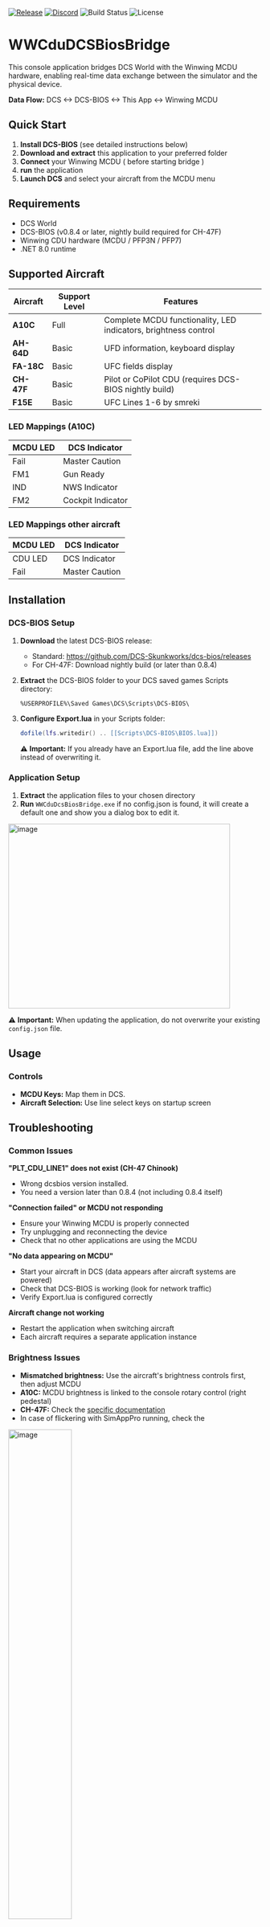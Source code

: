 
[![Release][release-shield]][release-url]
[![Discord][discord-shield]][discord-invite-url]
![Build Status][build-shield]
![License](https://img.shields.io/github/license/landre-cerp/WWCduDcsBiosBridge)

# WWCduDCSBiosBridge

This console application bridges DCS World with the Winwing MCDU hardware, enabling real-time data exchange between the simulator and the physical device.

**Data Flow:** DCS <-> DCS-BIOS <-> This App <-> Winwing MCDU

## Quick Start

1. **Install DCS-BIOS** (see detailed instructions below)
2. **Download and extract** this application to your preferred folder
5. **Connect** your Winwing MCDU ( before starting bridge )
6. **run** the application
7. **Launch DCS** and select your aircraft from the MCDU menu

## Requirements

- DCS World
- DCS-BIOS (v0.8.4 or later, nightly build required for CH-47F)
- Winwing CDU hardware (MCDU / PFP3N / PFP7)
- .NET 8.0 runtime

## Supported Aircraft

| Aircraft | Support Level | Features |
|----------|---------------|----------|
| **A10C** | Full | Complete MCDU functionality, LED indicators, brightness control |
| **AH-64D** | Basic | UFD information, keyboard display |
| **FA-18C** | Basic | UFC fields display |
| **CH-47F** | Basic | Pilot or CoPilot CDU (requires DCS-BIOS nightly build) |
| **F15E** | Basic | UFC Lines 1-6 by smreki |

### LED Mappings (A10C)

| MCDU LED | DCS Indicator |
|----------|---------------|
| Fail | Master Caution |
| FM1 | Gun Ready |
| IND | NWS Indicator |
| FM2 | Cockpit Indicator |

### LED Mappings other aircraft
| MCDU LED | DCS Indicator |
|----------|---------------|
| CDU LED | DCS Indicator |
| Fail | Master Caution |

## Installation

### DCS-BIOS Setup

1. **Download** the latest DCS-BIOS release:
   - Standard: https://github.com/DCS-Skunkworks/dcs-bios/releases
   - For CH-47F: Download nightly build (or later than 0.8.4)

2. **Extract** the DCS-BIOS folder to your DCS saved games Scripts directory:
   ```
   %USERPROFILE%\Saved Games\DCS\Scripts\DCS-BIOS\
   ```

3. **Configure Export.lua** in your Scripts folder:
   ```lua
   dofile(lfs.writedir() .. [[Scripts\DCS-BIOS\BIOS.lua]])
   ```
   
   ⚠️ **Important:** If you already have an Export.lua file, add the line above instead of overwriting it.

### Application Setup

1. **Extract** the application files to your chosen directory
2. **Run** `WWCduDcsBiosBridge.exe`
if no config.json is found, it will create a default one and show you a dialog box to edit it.

<img width="441" height="368" alt="image" src="https://github.com/user-attachments/assets/dca3d830-970d-4741-aeb5-7358658f82f0" />

⚠️ **Important:** When updating the application, do not overwrite your existing `config.json` file.

## Usage

### Controls

- **MCDU Keys:** Map them in DCS.
- **Aircraft Selection:** Use line select keys on startup screen

## Troubleshooting

### Common Issues

**"PLT_CDU_LINE1" does not exist (CH-47 Chinook)**
- Wrong dcsbios version installed.
- You need a version later than 0.8.4 (not including 0.8.4 itself)
  
**"Connection failed" or MCDU not responding**
- Ensure your Winwing MCDU is properly connected
- Try unplugging and reconnecting the device
- Check that no other applications are using the MCDU

**"No data appearing on MCDU"**
- Start your aircraft in DCS (data appears after aircraft systems are powered)
- Check that DCS-BIOS is working (look for network traffic)
- Verify Export.lua is configured correctly

**Aircraft change not working**
- Restart the application when switching aircraft
- Each aircraft requires a separate application instance

### Brightness Issues

- **Mismatched brightness:** Use the aircraft's brightness controls first, then adjust MCDU
- **A10C:** MCDU brightness is linked to the console rotary control (right pedestal)
- **CH-47F:** Check the [specific documentation](docs/CH-47.md)
- In case of flickering with SimAppPro running, check the

<img width="50%" alt="image" src="https://github.com/user-attachments/assets/1cc6f86f-8fc8-457e-a9fb-11191fcd966d" />

### Logs

All application activity is logged to `log.txt` in the same folder as the executable. Check this file for detailed error information.

Report issues [here](https://github.com/landre-cerp/WWCduDcsBiosBridge/issues), or reach out on Discord [![Discord][discord-shield]][discord-invite-url].

## Known Limitations

- **Aircraft switching:** Requires application restart
- **Cursor behavior:** May appear erratic during waypoint entry (reflects DCS-BIOS data)
- **CH-47F support:** Requires DCS-BIOS nightly build (later than 0.8.4 )
- **Brightness sync:** May not perfectly match aircraft state

## Development

This project is written in C# and targets .NET 8.0. It uses:
- **DCS-BIOS** for DCS communication
- **mcdu-dotnet** for MCDU hardware interface
- **NLog** for logging
- **System.CommandLine** for command-line parsing

## Contributing
see `docs/CONTRIBUTING.md` for contribution guidelines. [link](docs/CONTRIBUTING.md)

## License

See `LICENSE.txt` and `thirdparty-licences.txt` for licensing information.

## Support

For issues and questions, please check the logs first and review the troubleshooting section above.

[release-url]: https://github.com/landre-cerp/WWCduDcsBiosBridge/releases
[release-shield]:  https://img.shields.io/github/release/landre-cerp/WWCduDcsBiosBridge.svg
[discord-shield]: https://img.shields.io/discord/231115945047883778
[discord-invite-url]: https://discord.gg/Td2cGvMhVC
[dcs-forum-discussion]: https://forum.dcs.world/topic/368056-winwing-mcdu-can-it-be-used-in-dcs-for-other-aircraft/page/4/
[build-shield]: https://img.shields.io/github/actions/workflow/status/landre-cerp/WWCduDcsBiosBridge/build-on-tag.yml
